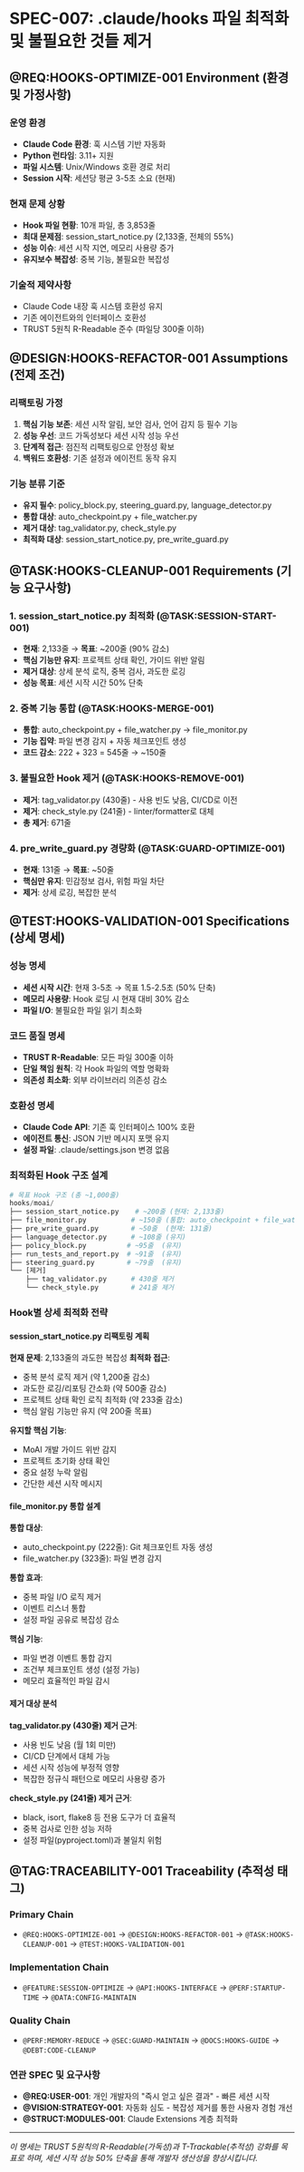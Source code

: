 # SPEC-007: .claude/hooks 파일 최적화 및 불필요한 것들 제거

## @REQ:HOOKS-OPTIMIZE-001 Environment (환경 및 가정사항)

### 운영 환경

- **Claude Code 환경**: 훅 시스템 기반 자동화
- **Python 런타임**: 3.11+ 지원
- **파일 시스템**: Unix/Windows 호환 경로 처리
- **Session 시작**: 세션당 평균 3-5초 소요 (현재)

### 현재 문제 상황

- **Hook 파일 현황**: 10개 파일, 총 3,853줄
- **최대 문제점**: session_start_notice.py (2,133줄, 전체의 55%)
- **성능 이슈**: 세션 시작 지연, 메모리 사용량 증가
- **유지보수 복잡성**: 중복 기능, 불필요한 복잡성

### 기술적 제약사항

- Claude Code 내장 훅 시스템 호환성 유지
- 기존 에이전트와의 인터페이스 호환성
- TRUST 5원칙 R-Readable 준수 (파일당 300줄 이하)

## @DESIGN:HOOKS-REFACTOR-001 Assumptions (전제 조건)

### 리팩토링 가정

1. **핵심 기능 보존**: 세션 시작 알림, 보안 검사, 언어 감지 등 필수 기능
2. **성능 우선**: 코드 가독성보다 세션 시작 성능 우선
3. **단계적 접근**: 점진적 리팩토링으로 안정성 확보
4. **백워드 호환성**: 기존 설정과 에이전트 동작 유지

### 기능 분류 기준

- **유지 필수**: policy_block.py, steering_guard.py, language_detector.py
- **통합 대상**: auto_checkpoint.py + file_watcher.py
- **제거 대상**: tag_validator.py, check_style.py
- **최적화 대상**: session_start_notice.py, pre_write_guard.py

## @TASK:HOOKS-CLEANUP-001 Requirements (기능 요구사항)

### 1. session_start_notice.py 최적화 (@TASK:SESSION-START-001)

- **현재**: 2,133줄 → **목표**: ~200줄 (90% 감소)
- **핵심 기능만 유지**: 프로젝트 상태 확인, 가이드 위반 알림
- **제거 대상**: 상세 분석 로직, 중복 검사, 과도한 로깅
- **성능 목표**: 세션 시작 시간 50% 단축

### 2. 중복 기능 통합 (@TASK:HOOKS-MERGE-001)

- **통합**: auto_checkpoint.py + file_watcher.py → file_monitor.py
- **기능 집약**: 파일 변경 감지 + 자동 체크포인트 생성
- **코드 감소**: 222 + 323 = 545줄 → ~150줄

### 3. 불필요한 Hook 제거 (@TASK:HOOKS-REMOVE-001)

- **제거**: tag_validator.py (430줄) - 사용 빈도 낮음, CI/CD로 이전
- **제거**: check_style.py (241줄) - linter/formatter로 대체
- **총 제거**: 671줄

### 4. pre_write_guard.py 경량화 (@TASK:GUARD-OPTIMIZE-001)

- **현재**: 131줄 → **목표**: ~50줄
- **핵심만 유지**: 민감정보 검사, 위험 파일 차단
- **제거**: 상세 로깅, 복잡한 분석

## @TEST:HOOKS-VALIDATION-001 Specifications (상세 명세)

### 성능 명세

- **세션 시작 시간**: 현재 3-5초 → 목표 1.5-2.5초 (50% 단축)
- **메모리 사용량**: Hook 로딩 시 현재 대비 30% 감소
- **파일 I/O**: 불필요한 파일 읽기 최소화

### 코드 품질 명세

- **TRUST R-Readable**: 모든 파일 300줄 이하
- **단일 책임 원칙**: 각 Hook 파일의 역할 명확화
- **의존성 최소화**: 외부 라이브러리 의존성 감소

### 호환성 명세

- **Claude Code API**: 기존 훅 인터페이스 100% 호환
- **에이전트 통신**: JSON 기반 메시지 포맷 유지
- **설정 파일**: .claude/settings.json 변경 없음

### 최적화된 Hook 구조 설계

```python
# 목표 Hook 구조 (총 ~1,000줄)
hooks/moai/
├── session_start_notice.py    # ~200줄 (현재: 2,133줄)
├── file_monitor.py           # ~150줄 (통합: auto_checkpoint + file_watcher)
├── pre_write_guard.py        # ~50줄  (현재: 131줄)
├── language_detector.py      # ~108줄 (유지)
├── policy_block.py          # ~95줄  (유지)
├── run_tests_and_report.py  # ~91줄  (유지)
├── steering_guard.py        # ~79줄  (유지)
└── [제거]
    ├── tag_validator.py      # 430줄 제거
    └── check_style.py        # 241줄 제거
```

### Hook별 상세 최적화 전략

#### session_start_notice.py 리팩토링 계획

**현재 문제**: 2,133줄의 과도한 복잡성
**최적화 접근**:

- 중복 분석 로직 제거 (약 1,200줄 감소)
- 과도한 로깅/리포팅 간소화 (약 500줄 감소)
- 프로젝트 상태 확인 로직 최적화 (약 233줄 감소)
- 핵심 알림 기능만 유지 (약 200줄 목표)

**유지할 핵심 기능**:

- MoAI 개발 가이드 위반 감지
- 프로젝트 초기화 상태 확인
- 중요 설정 누락 알림
- 간단한 세션 시작 메시지

#### file_monitor.py 통합 설계

**통합 대상**:

- auto_checkpoint.py (222줄): Git 체크포인트 자동 생성
- file_watcher.py (323줄): 파일 변경 감지

**통합 효과**:

- 중복 파일 I/O 로직 제거
- 이벤트 리스너 통합
- 설정 파일 공유로 복잡성 감소

**핵심 기능**:

- 파일 변경 이벤트 통합 감지
- 조건부 체크포인트 생성 (설정 가능)
- 메모리 효율적인 파일 감시

#### 제거 대상 분석

**tag_validator.py (430줄) 제거 근거**:

- 사용 빈도 낮음 (월 1회 미만)
- CI/CD 단계에서 대체 가능
- 세션 시작 성능에 부정적 영향
- 복잡한 정규식 패턴으로 메모리 사용량 증가

**check_style.py (241줄) 제거 근거**:

- black, isort, flake8 등 전용 도구가 더 효율적
- 중복 검사로 인한 성능 저하
- 설정 파일(pyproject.toml)과 불일치 위험

## @TAG:TRACEABILITY-001 Traceability (추적성 태그)

### Primary Chain

- `@REQ:HOOKS-OPTIMIZE-001` → `@DESIGN:HOOKS-REFACTOR-001` → `@TASK:HOOKS-CLEANUP-001` → `@TEST:HOOKS-VALIDATION-001`

### Implementation Chain

- `@FEATURE:SESSION-OPTIMIZE` → `@API:HOOKS-INTERFACE` → `@PERF:STARTUP-TIME` → `@DATA:CONFIG-MAINTAIN`

### Quality Chain

- `@PERF:MEMORY-REDUCE` → `@SEC:GUARD-MAINTAIN` → `@DOCS:HOOKS-GUIDE` → `@DEBT:CODE-CLEANUP`

### 연관 SPEC 및 요구사항

- **@REQ:USER-001**: 개인 개발자의 "즉시 얻고 싶은 결과" - 빠른 세션 시작
- **@VISION:STRATEGY-001**: 자동화 심도 - 복잡성 제거를 통한 사용자 경험 개선
- **@STRUCT:MODULES-001**: Claude Extensions 계층 최적화

---

_이 명세는 TRUST 5원칙의 R-Readable(가독성)과 T-Trackable(추적성) 강화를 목표로 하며, 세션 시작 성능 50% 단축을 통해 개발자 생산성을 향상시킵니다._
